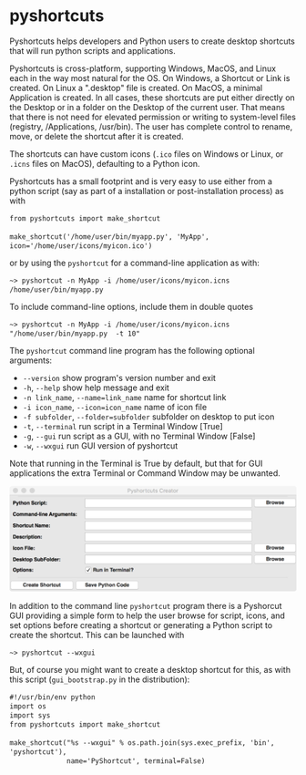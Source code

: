 # pyshortcuts

Pyshortcuts helps developers and Python users to create desktop shortcuts
that will run python scripts and applications.

Pyshortcuts is cross-platform, supporting Windows, MacOS, and Linux each in
the way most natural for the OS.  On Windows, a Shortcut or Link is
created.  On Linux a ".desktop" file is created.  On MacOS, a minimal
Application is created.  In all cases, these shortcuts are put either
directly on the Desktop or in a folder on the Desktop of the current user.
That means that there is not need for elevated permission or writing to
system-level files (registry, /Applications, /usr/bin).  The user has
complete control to rename, move, or delete the shortcut after it is
created.

The shortcuts can have custom icons (`.ico` files on Windows or Linux, or
`.icns` files on MacOS), defaulting to a Python icon.

Pyshortcuts has a small footprint and is very easy to use either from a
python script (say as part of a installation or post-installation process)
as with

```
from pyshortcuts import make_shortcut

make_shortcut('/home/user/bin/myapp.py', 'MyApp', icon='/home/user/icons/myicon.ico')
```

or by using  the `pyshortcut` for a command-line application as with:

```
~> pyshortcut -n MyApp -i /home/user/icons/myicon.icns  /home/user/bin/myapp.py
```

To include command-line options, include them in double quotes

```
~> pyshortcut -n MyApp -i /home/user/icons/myicon.icns "/home/user/bin/myapp.py  -t 10"
```

The `pyshortcut` command line program has the following optional arguments:

  * `--version`           show program's version number and exit
  * `-h`, `--help`        show help message and exit
  * `-n link_name`, `--name=link_name`  name for shortcut link
  * `-i icon_name`, `--icon=icon_name`  name of icon file
  * `-f subfolder`, `--folder=subfolder` subfolder on desktop to put icon
  * `-t`, `--terminal`   run script in a Terminal Window [True]
  * `-g`, `--gui`          run script as a GUI, with no Terminal Window [False]
  * `-w`, `--wxgui`     run GUI version of pyshortcut

Note that running in the Terminal is True by default, but that for GUI
applications the extra Terminal or Command Window may be unwanted.

![PyShortcut Screenshot](PyshortcutGUI.png)

In addition to the command line `pyshortcut` program there is a Pyshorcut
GUI providing a simple form to help the user browse for script, icons, and
set options before creating a shortcut or generating a Python script to
create the shortcut.    This can be launched with

```
~> pyshortcut --wxgui
```

But, of course you might want to create a desktop shortcut for this, as
with this script (`gui_bootstrap.py` in the distribution):

```
#!/usr/bin/env python
import os
import sys
from pyshortcuts import make_shortcut

make_shortcut("%s --wxgui" % os.path.join(sys.exec_prefix, 'bin', 'pyshortcut'),
              name='PyShortcut', terminal=False)
```
